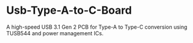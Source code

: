 # Usb-Type-A-to-C-Board
A high-speed USB 3.1 Gen 2 PCB for Type-A to Type-C conversion using TUSB544 and power management ICs.
